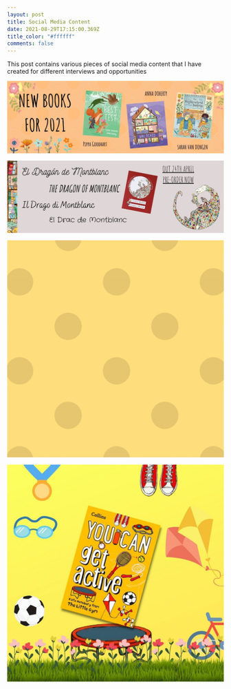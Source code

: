 ```yaml
---
layout: post
title: Social Media Content
date: 2021-08-29T17:15:00.369Z
title_color: "#ffffff"
comments: false
---
```

This post contains various pieces of social media content that I have created for different interviews and opportunities

![](../uploads/twitter-banner.jpg)

![](../uploads/the-dragon-of-montblanc.jpg)

![](../uploads/ezgif.com-gif-maker.gif)

![](../uploads/instagram-post.jpg)